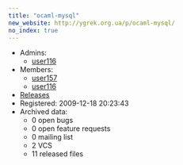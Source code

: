 ```yaml
---
title: "ocaml-mysql"
new_website: http://ygrek.org.ua/p/ocaml-mysql/
no_index: true
---
```


* Admins:
  * [user116](/users/user116)
* Members:
  * [user157](/users/user157)
  * [user116](/users/user116)
* [Releases](https://download.ocamlcore.org/ocaml-mysql)
* Registered: 2009-12-18 20:23:43
* Archived data:
  * 0 open bugs
  * 0 open feature requests
  * 0 mailing list
  * 2 VCS
  * 11 released files
